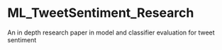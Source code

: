 # ML_TweetSentiment_Research
An in depth research paper in model and classifier evaluation for tweet sentiment
